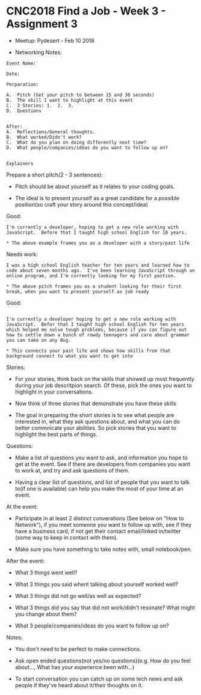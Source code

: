 # CNC2018 Find a Job - Week 3 - Assignment 3

* Meetup: Pydesert - Feb 10 2018

* Networking Notes:

```
Event Name:

Date:

Perparation:

A.  Pitch (Get your pitch to between 15 and 30 seconds)
B.  The skill I want to highlight at this event
C.  3 Stories: 1.  2.  3.  
D.  Questions


After:
A.  Reflections/General thoughts.
B.  What worked/Didn't work?
C.  What do you plan on doing differently next time?
D.  What people/companies/ideas do you want to follow up on?


Explainers
```

Prepare a short pitch(2 - 3 sentences):

* Pitch should be about yourself as it relates to your coding goals.

* The ideal is to present yourself as a great candidate for a possible position(so craft your story around this concept/idea)

Good:

```
I'm currently a developer, hoping to get a new role working with JavaScript.  Before that I taught high school English for 10 years.

* The above example frames you as a developer with a story/past life

```

Needs work:

```
I was a high school English teacher for ten years and learned how to code about seven months ago.  I've been learning JavaScript through an online program, and I'm currently looking for my first postion.

* The above pitch frames you as a student looking for their first break, when you want to present yourself as job ready
```

Good:
```

I'm currently a developer hoping to get a new role working with JavaScript.  Befor that I taught high school English for ten years which helped me solve tough problems, because if you can figure out how to settle down a bunch of rowdy teenagers and care about grammar you can take on any Bug.

* This connects your past life and shows how skills from that background connect to what you want to get into

```

Stories:

* For your stories, think back on the skills that showed up most frequently during your job descritpion search.  Of these, pick the ones you want to highlight in your conversations.  

* Now think of three stories that demonstrate you have these skills

* The goal in preparing the short stories is to see what people are interested in, what they ask questions about, and what you can do better commnicate your abilities.  So pick stories that you want to highlight the best parts of things.

Questions:

* Make a list of questions you want to ask, and information you hope to get at the event.  See if there are developers from companies you want to work at, and try and ask questions of them.  

* Having a clear list of questions, and list of people that you want to talk to(if one is available) can help you make the most of your time at an event.

At the event:

* Participate in at least 2 distinct converations (See below on "How to Network"), if you meet someone you want to follow up with, see if they have a business card, if not get their contact email/linked in/twitter (some way to keep in contact with them).  

* Make sure you have something to take notes with, small notebook/pen.

After the event:

* What 3 things went well?

* What 3 things you said whent talking about yourself worked well?

* What 3 things did not go well/as well as expected?

* What 3 things did you say that did not work/didn't resonate?  What might you change about them?

* What 3 people/companies/ideas do you want to follow up on?


Notes:

* You don't need to be perfect to make connections.

* Ask open ended questions(not yes/no questions)(e.g. How do you feel about..., What has your experience been with...)

* To start conversation you can catch up on some tech news and ask people if they've heard about it/their thoughts on it.



